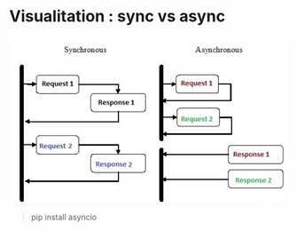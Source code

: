 
# Visualitation : sync vs async

![](https://github.com/NishantGhanate/PythonScripts/blob/master/Async/image.jpeg)

> pip install asyncio